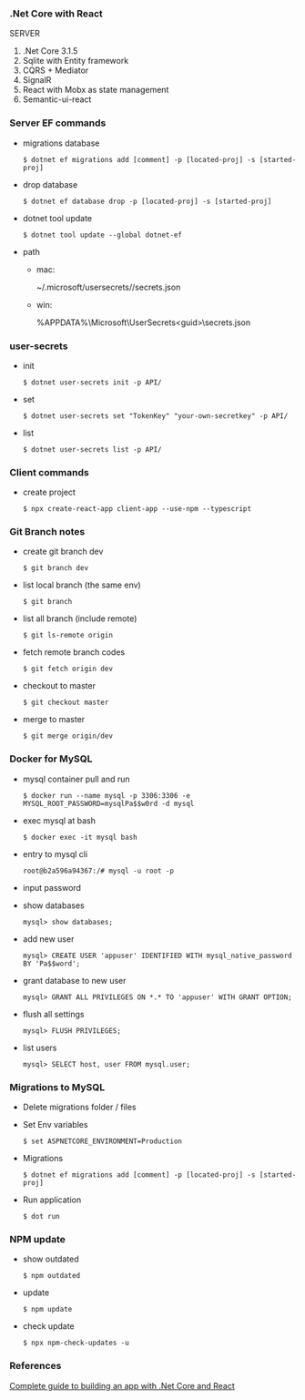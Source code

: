 ### .Net Core with React 

SERVER

1. .Net Core 3.1.5
2. Sqlite with Entity framework
3. CQRS + Mediator
4. SignalR
5. React with Mobx as state management
6. Semantic-ui-react

### Server EF commands

- migrations database

      $ dotnet ef migrations add [comment] -p [located-proj] -s [started-proj] 

- drop database

      $ dotnet ef database drop -p [located-proj] -s [started-proj]

- dotnet tool update

      $ dotnet tool update --global dotnet-ef

- path

  * mac: 

      ~/.microsoft/usersecrets/<guid>/secrets.json

  * win:          
      
      %APPDATA%\Microsoft\UserSecrets\<guid>\secrets.json

### user-secrets

- init

      $ dotnet user-secrets init -p API/

- set

      $ dotnet user-secrets set "TokenKey" "your-own-secretkey" -p API/

- list 

      $ dotnet user-secrets list -p API/

### Client commands

- create project

      $ npx create-react-app client-app --use-npm --typescript

### Git Branch notes

- create git branch dev

      $ git branch dev

- list local branch (the same env)

      $ git branch

- list all branch (include remote)

      $ git ls-remote origin

- fetch remote branch codes

      $ git fetch origin dev

- checkout to master

      $ git checkout master

- merge to master

      $ git merge origin/dev

### Docker for MySQL

- mysql container pull and run

      $ docker run --name mysql -p 3306:3306 -e MYSQL_ROOT_PASSWORD=mysqlPa$$w0rd -d mysql

- exec mysql at bash

      $ docker exec -it mysql bash

- entry to mysql cli

      root@b2a596a94367:/# mysql -u root -p 

- input password

- show databases

      mysql> show databases;

- add new user

      mysql> CREATE USER 'appuser' IDENTIFIED WITH mysql_native_password BY 'Pa$$word';

- grant database to new user 

      mysql> GRANT ALL PRIVILEGES ON *.* TO 'appuser' WITH GRANT OPTION;

- flush all settings

      mysql> FLUSH PRIVILEGES;

- list users 

      mysql> SELECT host, user FROM mysql.user;

### Migrations to MySQL

- Delete migrations folder / files

- Set Env variables

      $ set ASPNETCORE_ENVIRONMENT=Production

- Migrations

      $ dotnet ef migrations add [comment] -p [located-proj] -s [started-proj] 

- Run application

      $ dot run

### NPM update

- show outdated

      $ npm outdated

- update 

      $ npm update

- check update

      $ npx npm-check-updates -u

### References

[Complete guide to building an app with .Net Core and React](https://www.udemy.com/course/complete-guide-to-building-an-app-with-net-core-and-react/)
